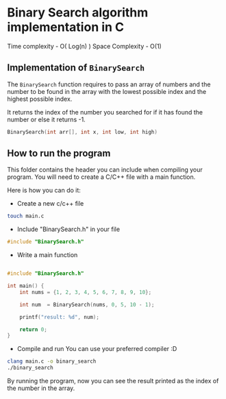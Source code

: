 # Binary Search algorithm implementation in C

Time complexity - O( Log(n) )
Space Complexity - O(1)

## Implementation of `BinarySearch`

The `BinarySearch` function requires to pass an array of numbers and the number to be found in the array with the lowest possible index and the highest possible index.

It returns the index of the number you searched for if it has found the number or else it returns -1.

```c
BinarySearch(int arr[], int x, int low, int high)
```

## How to run the program

This folder contains the header you can include when compiling your program. You will need to create a C/C++ file with a main function.

Here is how you can do it:

- Create a new c/c++ file

```bash
touch main.c
```

- Include "BinarySearch.h" in your file

```c
#include "BinarySearch.h"
```

- Write a main function

```c

#include "BinarySearch.h"

int main() {
    int nums = {1, 2, 3, 4, 5, 6, 7, 8, 9, 10};

    int num  = BinarySearch(nums, 0, 5, 10 - 1);

    printf("result: %d", num);

    return 0;
}
```

- Compile and run
  You can use your preferred compiler :D

```bash
clang main.c -o binary_search
./binary_search
```

By running the program, now you can see the result printed as the index of the number in the array.
